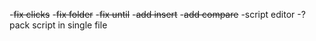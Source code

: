-~~fix clicks~~
-~~fix folder~~
-~~fix until~~
-~~add insert~~
-~~add compare~~
-script editor
-?pack script in single file

